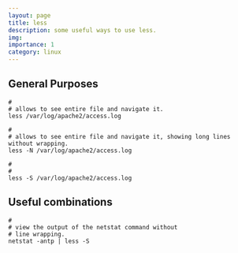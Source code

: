```yaml
---
layout: page
title: less
description: some useful ways to use less.
img: 
importance: 1
category: linux
---
```


## General Purposes

~~~ shell
# 
# allows to see entire file and navigate it.
less /var/log/apache2/access.log

# 
# allows to see entire file and navigate it, showing long lines without wrapping.
less -N /var/log/apache2/access.log

#
#
less -S /var/log/apache2/access.log
~~~

## Useful combinations

~~~ shell
#
# view the output of the netstat command without 
# line wrapping.
netstat -antp | less -S
~~~
